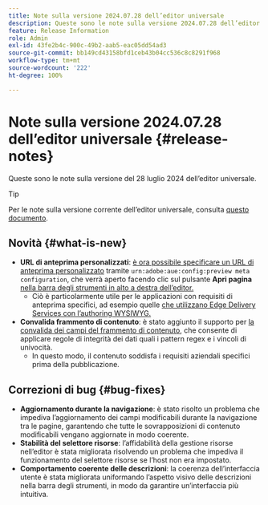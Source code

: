 ```yaml
---
title: Note sulla versione 2024.07.28 dell’editor universale
description: Queste sono le note sulla versione 2024.07.28 dell’editor universale.
feature: Release Information
role: Admin
exl-id: 43fe2b4c-900c-49b2-aab5-eac05dd54ad3
source-git-commit: bb149cd43158bfd1ceb43b04cc536c8c8291f968
workflow-type: tm+mt
source-wordcount: '222'
ht-degree: 100%

---
```


# Note sulla versione 2024.07.28 dell’editor universale {#release-notes}

Queste sono le note sulla versione del 28 luglio 2024 dell’editor universale.

>[!TIP]
>
>Per le note sulla versione corrente dell’editor universale, consulta [questo documento](/help/release-notes/universal-editor/current.md).

## Novità {#what-is-new}

* **URL di anteprima personalizzati**: [è ora possibile specificare un URL di anteprima personalizzato](/help/implementing/universal-editor/customizing.md#custom-preview-urls) tramite `urn:adobe:aue:config:preview meta configuration`, che verrà aperto facendo clic sul pulsante **Apri pagina** [ nella barra degli strumenti in alto a destra dell’editor.](/help/sites-cloud/authoring/universal-editor/navigation.md#universal-editor-toolbar)
   * Ciò è particolarmente utile per le applicazioni con requisiti di anteprima specifici, ad esempio quelle [che utilizzano Edge Delivery Services con l’authoring WYSIWYG.](https://www.aem.live/docs/aem-authoring)
* **Convalida frammento di contenuto**: è stato aggiunto il supporto per [la convalida dei campi del frammento di contenuto](/help/assets/content-fragments/content-fragments-models.md#validation), che consente di applicare regole di integrità dei dati quali i pattern regex e i vincoli di univocità.
   * In questo modo, il contenuto soddisfa i requisiti aziendali specifici prima della pubblicazione.

## Correzioni di bug {#bug-fixes}

* **Aggiornamento durante la navigazione**: è stato risolto un problema che impediva l’aggiornamento dei campi modificabili durante la navigazione tra le pagine, garantendo che tutte le sovrapposizioni di contenuto modificabili vengano aggiornate in modo coerente.
* **Stabilità del selettore risorse**: l’affidabilità della gestione risorse nell’editor è stata migliorata risolvendo un problema che impediva il funzionamento del selettore risorse se l’host non era impostato.
* **Comportamento coerente delle descrizioni**: la coerenza dell’interfaccia utente è stata migliorata uniformando l’aspetto visivo delle descrizioni nella barra degli strumenti, in modo da garantire un’interfaccia più intuitiva.
